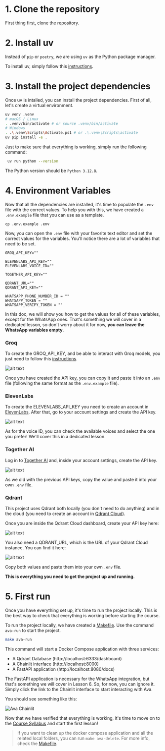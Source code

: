 # 1. Clone the repository

First thing first, clone the repository.

# 2. Install uv

Instead of `pip` or `poetry`, we are using `uv` as the Python package manager. 

To install uv, simply follow this [instructions](https://docs.astral.sh/uv/getting-started/installation/). 

# 3. Install the project dependencies

Once uv is intalled, you can install the project dependencies. First of all, let's create a virtual environment.

```bash
uv venv .venv
# macOS / Linux
. .venv/bin/activate # or source .venv/bin/activate
# Windows
. .\.venv\Scripts\Activate.ps1 # or .\.venv\Scripts\activate
uv pip install -e .
```
Just to make sure that everything is working, simply run the following command:

```bash
 uv run python --version
```

The Python version should be `Python 3.12.8`.


# 4. Environment Variables

Now that all the dependencies are installed, it's time to populate the `.env` file with the correct values.
To help you with this, we have created a `.env.example` file that you can use as a template.

```
cp .env.example .env
```

Now, you can open the `.env` file with your favorite text editor and set the correct values for the variables.
You'll notice there are a lot of variables that need to be set.

```
GROQ_API_KEY=""

ELEVENLABS_API_KEY=""
ELEVENLABS_VOICE_ID=""

TOGETHER_API_KEY=""

QDRANT_URL=""
QDRANT_API_KEY=""

WHATSAPP_PHONE_NUMBER_ID = ""
WHATSAPP_TOKEN = ""
WHATSAPP_VERIFY_TOKEN = ""
```

In this doc, we will show you how to get the values for all of these variables, except for the WhatsApp ones. 
That's something we will cover in a dedicated lesson, so don't worry about it for now, **you can leave the WhatsApp variables empty**.

### Groq

To create the GROQ_API_KEY, and be able to interact with Groq models, you just need to follow this [instructions](https://console.groq.com/docs/quickstart).

![alt text](img/groq_api_key.png)

Once you have created the API key, you can copy it and paste it into an `.env` file (following the same format as the `.env.example` file).

### ElevenLabs

To create the ELEVENLABS_API_KEY you need to create an account in [ElevenLabs](https://elevenlabs.io/). After that, go to your account settings and create the API key.

![alt text](img/elevenlabs_api_key.png)

As for the voice ID, you can check the available voices and select the one you prefer! We'll cover this in a dedicated lesson.

### Together AI

Log in to [Together AI](https://www.together.ai/) and, inside your account settings, create the API key.

![alt text](img/together_api_key.png)

As we did with the previous API keys, copy the value and paste it into your own `.env` file.

### Qdrant

This project uses Qdrant both locally (you don't need to do anything) and in the cloud (you need to create an account in [Qdrant Cloud](https://login.cloud.qdrant.io/)).

Once you are inside the Qdrant Cloud dashboard, create your API key here:

![alt text](img/qdrant_api_key.png)

You also need a QDRANT_URL, which is the URL of your Qdrant Cloud instance. You can find it here:

![alt text](img/qdrant_url.png)

Copy both values and paste them into your own `.env` file.

**This is everything you need to get the project up and running.**

# 5. First run

Once you have everything set up, it's time to run the project locally. This is the best way to check that everything is working before starting the course.

To run the project locally, we have created a [Makefile](../Makefile). Use the command `ava-run` to start the project.

```bash
make ava-run
```

This command will start a Docker Compose application with three services:

* A Qdrant Database (http://localhost:6333/dashboard)
* A Chainlit interface (http://localhost:8000)
* A FastAPI application (http://localhost:8080/docs)

The FastAPI application is necessary for the WhatsApp integration, but that's something we will cover in Lesson 6. So, for now,
you can ignore it. Simply click the link to the Chainlit interface to start interacting with Ava.

You should see something like this:

![Ava Chainlit](img/ava_chainlit.png)

Now that we have verified that everything is working, it's time to move on to the [Course Syllabus](../README.md) and start the first lesson!

> If you want to clean up the docker compose application and all the related local folders, you can run `make ava-delete`. For more info, check the [Makefile](../Makefile).
